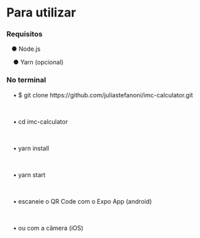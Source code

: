 <h1> Para utilizar </h1>

<h3><b> Requisitos </b></h3>
<p>&nbsp&nbsp&nbsp● Node.js</p>
<p>&nbsp&nbsp&nbsp ● Yarn (opcional) </p>

<h3><b> No terminal </b></h3>
<p>&nbsp&nbsp&nbsp • $ git clone https://github.com/juliastefanoni/imc-calculator.git </p>
<br>
<p>&nbsp&nbsp&nbsp • cd imc-calculator </p>
<br>
<p>&nbsp&nbsp&nbsp • yarn install </p>
<br>
<p>&nbsp&nbsp&nbsp • yarn start </p>
<br>
<p>&nbsp&nbsp&nbsp • escaneie o QR Code com o Expo App (android) </p>
<br>
<p>&nbsp&nbsp&nbsp • ou com a câmera (iOS) </p>

